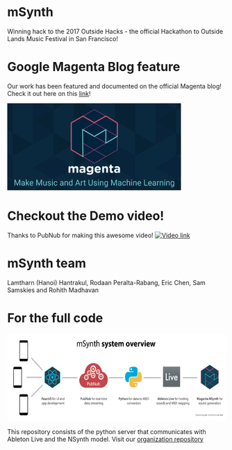 # mSynth
Winning hack to the 2017 Outside Hacks - the official Hackathon to Outside Lands Music Festival in San Francisco!

# Google Magenta Blog feature
Our work has been featured and documented on the official Magenta blog! Check it out here on this [link](https://magenta.tensorflow.org/blog/2017/09/12/outside-hacks/)!


<img src="assets/magenta_feature.png" width="400" height="200">

# Checkout the Demo video!
Thanks to PubNub for making this awesome video!
[![Video link](https://github.com/lamtharnhantrakul/mSynth/blob/master/assets/youtube.png)](https://www.youtube.com/watch?v=DIHNMGTdo_w)

# mSynth team
Lamtharn (Hanoi) Hantrakul, Rodaan Peralta-Rabang, Eric Chen, Sam Samskies and Rohith Madhavan

# For the full code
<img src="assets/system_diagram.png" width="700" height="200">

This repository consists of the python server that communicates with Ableton Live and the NSynth model. Visit our [organization repository](https://github.com/msynth)
